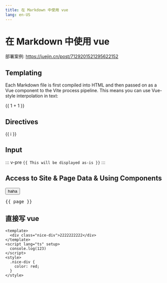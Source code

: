 ```yaml
---
title: 在 Markdown 中使用 vue
lang: en-US
---
```


# 在 Markdown 中使用 vue

部署案例: https://juejin.cn/post/7129201521295622152

## Templating

Each Markdown file is first compiled into HTML and then passed on as a Vue component to the Vite process pipeline. This means you can use Vue-style interpolation in text:

<div>{{ 1 + 1 }}</div>

## Directives

<div v-for="i in 3">{{ i }}</div>

## Input

::: v-pre
`{{ This will be displayed as-is }}`
:::

## Access to Site & Page Data & Using Components

<script setup>
import { useData } from 'vitepress'
import Button from '../../../pvue/src/button/index.vue'
const { page } = useData()
</script>

<Button>haha</Button>

<pre>{{ page }}</pre>

## 直接写 vue

```vue
<template>
  <div class="nice-div">2222222222</div>
</template>
<script lang="ts" setup>
  console.log(123)
</script>
<style>
  .nice-div {
    color: red;
  }
</style>
```
